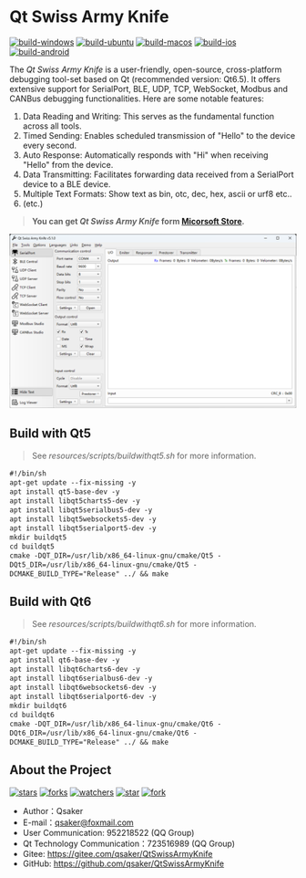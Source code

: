 # Qt Swiss Army Knife

[![build-windows](https://github.com/qsaker/QtSwissArmyKnife/actions/workflows/build-windows.yml/badge.svg)](https://github.com/qsaker/QtSwissArmyKnife/actions/workflows/build-windows.yml)
[![build-ubuntu](https://github.com/qsaker/QtSwissArmyKnife/actions/workflows/build-ubuntu.yml/badge.svg)](https://github.com/qsaker/QtSwissArmyKnife/actions/workflows/build-ubuntu.yml)
[![build-macos](https://github.com/qsaker/QtSwissArmyKnife/actions/workflows/build-macos.yml/badge.svg)](https://github.com/qsaker/QtSwissArmyKnife/actions/workflows/build-macos.yml)
[![build-ios](https://github.com/qsaker/QtSwissArmyKnife/actions/workflows/build-ios.yml/badge.svg)](https://github.com/qsaker/QtSwissArmyKnife/actions/workflows/build-ios.yml)
[![build-android](https://github.com/qsaker/QtSwissArmyKnife/actions/workflows/build-android.yml/badge.svg)](https://github.com/qsaker/QtSwissArmyKnife/actions/workflows/build-android.yml)

The *Qt Swiss Army Knife* is a user-friendly, open-source, cross-platform debugging tool-set based on Qt (recommended version: Qt6.5). It offers extensive support for SerialPort, BLE, UDP, TCP, WebSocket, Modbus and CANBus debugging functionalities. Here are some notable features:

1. Data Reading and Writing: This serves as the fundamental function across all tools.
2. Timed Sending: Enables scheduled transmission of "Hello" to the device every second.
3. Auto Response: Automatically responds with "Hi" when receiving "Hello" from the device.
4. Data Transmitting: Facilitates forwarding data received from a SerialPort device to a BLE device.
5. Multiple Text Formats: Show text as bin, otc, dec, hex, ascii or urf8 etc..
6. (etc.)

> **You can get *Qt Swiss Army Knife* form [Micorsoft Store](https://www.microsoft.com/store/apps/9P29H1NDNKBB).**

![MainWindow.png](resources/images/mainwindow.png)

## Build with Qt5

> See *resources/scripts/buildwithqt5.sh* for more information.

```shell
#!/bin/sh
apt-get update --fix-missing -y
apt install qt5-base-dev -y
apt install libqt5charts5-dev -y
apt install libqt5serialbus5-dev -y
apt install libqt5websockets5-dev -y
apt install libqt5serialport5-dev -y
mkdir buildqt5
cd buildqt5
cmake -DQT_DIR=/usr/lib/x86_64-linux-gnu/cmake/Qt5 -DQt5_DIR=/usr/lib/x86_64-linux-gnu/cmake/Qt5 -DCMAKE_BUILD_TYPE="Release" ../ && make
```

## Build with Qt6

> See *resources/scripts/buildwithqt6.sh* for more information.

```shell
#!/bin/sh
apt-get update --fix-missing -y
apt install qt6-base-dev -y
apt install libqt6charts6-dev -y
apt install libqt6serialbus6-dev -y
apt install libqt6websockets6-dev -y
apt install libqt6serialport6-dev -y
mkdir buildqt6
cd buildqt6
cmake -DQT_DIR=/usr/lib/x86_64-linux-gnu/cmake/Qt6 -DQt6_DIR=/usr/lib/x86_64-linux-gnu/cmake/Qt6 -DCMAKE_BUILD_TYPE="Release" ../ && make
```

## About the Project

<!--https://sdpro.top/blog/html/article/1016.html-->
[![stars](https://img.shields.io/github/stars/qsaker/QtSwissArmyKnife?style=social)](https://img.shields.io/github/stars/qsaker/QtSwissArmyKnife?style=social)
[![forks](https://img.shields.io/github/forks/qsaker/QtSwissArmyKnife?style=social)](https://img.shields.io/github/forks/qsaker/QtSwissArmyKnife?style=social)
[![watchers](https://img.shields.io/github/watchers/qsaker/QtSwissArmyKnife?style=social)](https://img.shields.io/github/watchers/qsaker/QtSwissArmyKnife?style=social)
[![star](https://gitee.com/qsaker/QtSwissArmyKnife/badge/star.svg?theme=dark)](https://gitee.com/qsaker/QtSwissArmyKnife/stargazers)
[![fork](https://gitee.com/qsaker/QtSwissArmyKnife/badge/fork.svg?theme=dark)](https://gitee.com/qsaker/QtSwissArmyKnife/members)

* Author：Qsaker
* E-mail：<qsaker@foxmail.com>
* User Communication: 952218522 (QQ Group)
* Qt Technology Communication：723516989 (QQ Group)
* Gitee: <https://gitee.com/qsaker/QtSwissArmyKnife>
* GitHub: <https://github.com/qsaker/QtSwissArmyKnife>
